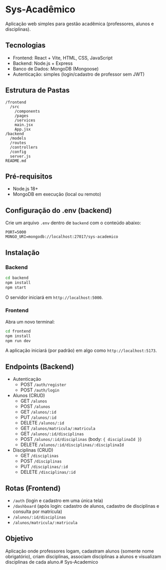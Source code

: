 # Sys-Acadêmico

Aplicação web simples para gestão acadêmica (professores, alunos e disciplinas).

## Tecnologias
- Frontend: React + Vite, HTML, CSS, JavaScript
- Backend: Node.js + Express
- Banco de Dados: MongoDB (Mongoose)
- Autenticação: simples (login/cadastro de professor sem JWT)

## Estrutura de Pastas

```
/frontend
  /src
    /components
    /pages
    /services
    main.jsx
    App.jsx
/backend
  /models
  /routes
  /controllers
  /config
  server.js
README.md
```

## Pré-requisitos
- Node.js 18+
- MongoDB em execução (local ou remoto)

## Configuração do .env (backend)
Crie um arquivo `.env` dentro de `backend` com o conteúdo abaixo:

```
PORT=5000
MONGO_URI=mongodb://localhost:27017/sys-academico
```

## Instalação

### Backend
```bash
cd backend
npm install
npm start
```
O servidor iniciará em `http://localhost:5000`.

### Frontend
Abra um novo terminal:
```bash
cd frontend
npm install
npm run dev
```
A aplicação iniciará (por padrão) em algo como `http://localhost:5173`.

## Endpoints (Backend)
- Autenticação
  - POST `/auth/register`
  - POST `/auth/login`
- Alunos (CRUD)
  - GET `/alunos`
  - POST `/alunos`
  - GET `/alunos/:id`
  - PUT `/alunos/:id`
  - DELETE `/alunos/:id`
  - GET `/alunos/matricula/:matricula`
  - GET `/alunos/:id/disciplinas`
  - POST `/alunos/:id/disciplinas` (body: `{ disciplinaId }`)
  - DELETE `/alunos/:id/disciplinas/:disciplinaId`
- Disciplinas (CRUD)
  - GET `/disciplinas`
  - POST `/disciplinas`
  - PUT `/disciplinas/:id`
  - DELETE `/disciplinas/:id`

## Rotas (Frontend)
- `/auth` (login e cadastro em uma única tela)
- `/dashboard` (após login: cadastro de alunos, cadastro de disciplinas e consulta por matrícula)
- `/alunos/:id/disciplinas`
- `/alunos/matricula/:matricula`

## Objetivo
Aplicação onde professores logam, cadastram alunos (somente nome obrigatório), criam disciplinas, associam disciplinas a alunos e visualizam disciplinas de cada aluno.# Sys-Academico
